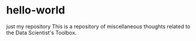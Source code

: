 # hello-world
just my repository
This is a repository of miscellaneous thoughts related to the Data Scientist's Toolbox.

